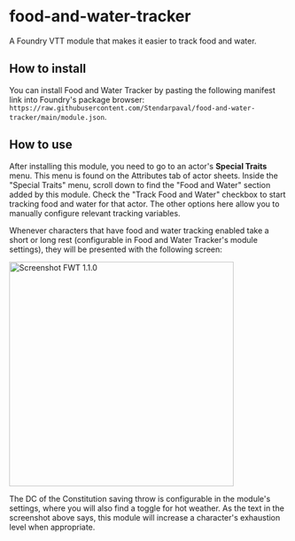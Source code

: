# food-and-water-tracker
 A Foundry VTT module that makes it easier to track food and water.

## How to install
You can install Food and Water Tracker by pasting the following manifest link into Foundry's package browser: `https://raw.githubusercontent.com/Stendarpaval/food-and-water-tracker/main/module.json`.

## How to use
After installing this module, you need to go to an actor's <strong>Special Traits</strong> menu. This menu is found on the Attributes tab of actor sheets. Inside the "Special Traits" menu, scroll down to find the "Food and Water" section added by this module. Check the "Track Food and Water" checkbox to start tracking food and water for that actor. The other options here allow you to manually configure relevant tracking variables.

Whenever characters that have food and water tracking enabled take a short or long rest (configurable in Food and Water Tracker's module settings), they will be presented with the following screen:

<img width="405" alt="Screenshot FWT 1.1.0" src="https://user-images.githubusercontent.com/17188192/124661061-4dbbf380-dea7-11eb-8af2-3a495376b045.png">

The DC of the Constitution saving throw is configurable in the module's settings, where you will also find a toggle for hot weather. As the text in the screenshot above says, this module will increase a character's exhaustion level when appropriate. 
